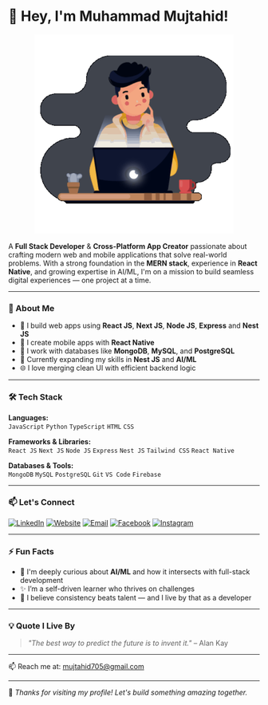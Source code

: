 # 👋 Hey, I'm Muhammad Mujtahid!

<div align="center">
  <img src="cover.gif" alt="Welcome GIF" width="400" />
</div>
  
A **Full Stack Developer** & **Cross-Platform App Creator** passionate about crafting modern web and mobile applications that solve real-world problems. With a strong foundation in the **MERN stack**, experience in **React Native**, and growing expertise in AI/ML, I'm on a mission to build seamless digital experiences — one project at a time.

---

### 🧠 About Me
- 🚀 I build web apps using **React JS**, **Next JS**, **Node JS**, **Express** and **Nest JS**
- 📱 I create mobile apps with **React Native**
- 💾 I work with databases like **MongoDB**, **MySQL**, and **PostgreSQL**
- 🎯 Currently expanding my skills in **Nest JS** and **AI/ML**
- 🌐 I love merging clean UI with efficient backend logic

---

### 🛠️ Tech Stack

**Languages:**  
`JavaScript` `Python` `TypeScript` `HTML` `CSS`

**Frameworks & Libraries:**  
`React JS` `Next JS` `Node JS` `Express` `Nest JS` `Tailwind CSS` `React Native` 

**Databases & Tools:**  
`MongoDB` `MySQL` `PostgreSQL` `Git` `VS Code` `Firebase`

---

### 📫 Let's Connect

[![LinkedIn](https://img.shields.io/badge/LinkedIn-blue?logo=linkedin)](https://www.linkedin.com/in/muhammad-mujtahid/)
[![Website](https://img.shields.io/badge/Website-grey?logo=firefox-browser)](https://mujtahid.netlify.app)
[![Email](https://img.shields.io/badge/Gmail-red?logo=gmail)](mailto:mujtahid705@gmail.com)
[![Facebook](https://img.shields.io/badge/Facebook-1877F2?logo=facebook&logoColor=white)](https://www.facebook.com/mujtahid705)
[![Instagram](https://img.shields.io/badge/Instagram-E4405F?logo=instagram&logoColor=white)](https://www.instagram.com/muhammad.mujtahid)


---

### ⚡ Fun Facts
- 🧠 I'm deeply curious about **AI/ML** and how it intersects with full-stack development
- ✨ I’m a self-driven learner who thrives on challenges
- 🎯 I believe consistency beats talent — and I live by that as a developer

---

### 💡 Quote I Live By
> _"The best way to predict the future is to invent it."_ – Alan Kay

---

📫 Reach me at: mujtahid705@gmail.com

---

📍 *Thanks for visiting my profile! Let's build something amazing together.*
